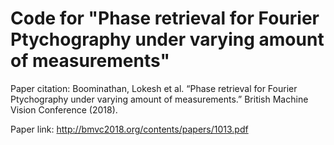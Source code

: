 # Code for "Phase retrieval for Fourier Ptychography under varying amount of measurements"

Paper citation: Boominathan, Lokesh et al. “Phase retrieval for Fourier Ptychography under varying amount of measurements.” British Machine Vision Conference (2018).

Paper link: http://bmvc2018.org/contents/papers/1013.pdf